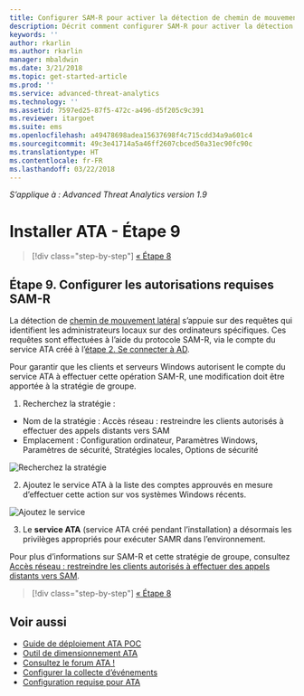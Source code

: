 ```yaml
---
title: Configurer SAM-R pour activer la détection de chemin de mouvement latéral dans Advanced Threat Analytics | Microsoft Docs
description: Décrit comment configurer SAM-R pour activer la détection de chemin de mouvement latéral dans Advanced Threat Analytics (ATA)
keywords: ''
author: rkarlin
ms.author: rkarlin
manager: mbaldwin
ms.date: 3/21/2018
ms.topic: get-started-article
ms.prod: ''
ms.service: advanced-threat-analytics
ms.technology: ''
ms.assetid: 7597ed25-87f5-472c-a496-d5f205c9c391
ms.reviewer: itargoet
ms.suite: ems
ms.openlocfilehash: a49478698adea15637698f4c715cdd34a9a601c4
ms.sourcegitcommit: 49c3e41714a5a46ff2607cbced50a31ec90fc90c
ms.translationtype: HT
ms.contentlocale: fr-FR
ms.lasthandoff: 03/22/2018
---
```

*S’applique à : Advanced Threat Analytics version 1.9*

# <a name="install-ata---step-9"></a>Installer ATA - Étape 9

>[!div class="step-by-step"]
[« Étape 8](install-ata-step7.md)

## <a name="step-9-configure-sam-r-required-permissions"></a>Étape 9. Configurer les autorisations requises SAM-R

La détection de [chemin de mouvement latéral](use-case-lateral-movement-path.md) s’appuie sur des requêtes qui identifient les administrateurs locaux sur des ordinateurs spécifiques. Ces requêtes sont effectuées à l’aide du protocole SAM-R, via le compte du service ATA créé à l’[étape 2. Se connecter à AD](install-ata-step2.md).
 
Pour garantir que les clients et serveurs Windows autorisent le compte du service ATA à effectuer cette opération SAM-R, une modification doit être apportée à la stratégie de groupe.

1. Recherchez la stratégie :

 - Nom de la stratégie : Accès réseau : restreindre les clients autorisés à effectuer des appels distants vers SAM
 - Emplacement : Configuration ordinateur, Paramètres Windows, Paramètres de sécurité, Stratégies locales, Options de sécurité
  
  ![Recherchez la stratégie](./media/samr-policy-location.png)

2. Ajoutez le service ATA à la liste des comptes approuvés en mesure d’effectuer cette action sur vos systèmes Windows récents.
 
  ![Ajoutez le service](./media/samr-add-service.png)

3. Le **service ATA** (service ATA créé pendant l’installation) a désormais les privilèges appropriés pour exécuter SAMR dans l’environnement.

Pour plus d’informations sur SAM-R et cette stratégie de groupe, consultez [Accès réseau : restreindre les clients autorisés à effectuer des appels distants vers SAM](https://docs.microsoft.com/windows/security/threat-protection/security-policy-settings/network-access-restrict-clients-allowed-to-make-remote-sam-calls).


>[!div class="step-by-step"]
[« Étape 8](install-ata-step7.md)

## <a name="see-also"></a>Voir aussi
- [Guide de déploiement ATA POC](http://aka.ms/atapoc)
- [Outil de dimensionnement ATA](http://aka.ms/atasizingtool)
- [Consultez le forum ATA !](https://social.technet.microsoft.com/Forums/security/home?forum=mata)
- [Configurer la collecte d’événements](configure-event-collection.md)
- [Configuration requise pour ATA](ata-prerequisites.md)

